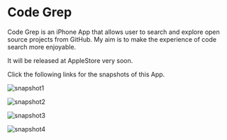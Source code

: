 Code Grep
=========

Code Grep is an iPhone App that allows user to search and explore open source projects from GitHub.
My aim is to make the experience of code search more enjoyable.

It will be released at AppleStore very soon.

Click the following links for the snapshots of this App.

![snapshot1](https://www.dropbox.com/s/zuysh3rkc5d4yc5/2013-01-16%2016.17.54.png)

![snapshot2](https://www.dropbox.com/s/0jmqohx87fw305a/2013-01-16%2016.17.59.png)

![snapshot3](https://www.dropbox.com/s/acc1t5jq80b2hba/2013-01-16%2016.18.07.png)

![snapshot4](https://www.dropbox.com/s/evppdz0vced0u9z/2013-01-16%2016.18.12.png)